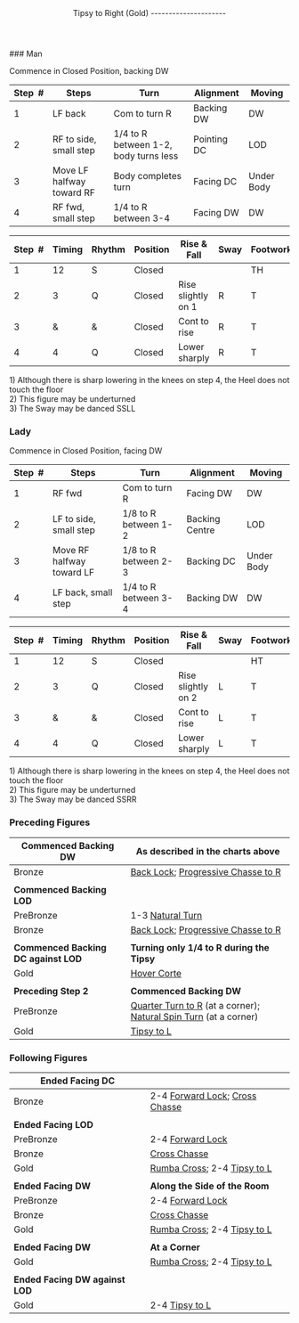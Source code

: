 <header>Tipsy to Right (Gold)
---------------------

 </header>### Man

Commence in Closed Position, backing DW

 | **Step<span style="color:white">\_</span>\#** | **Steps** | **Turn** | **Alignment** | **Moving** |
|---|---|---|---|---|
| 1 | LF back | Com to turn R | Backing DW | DW |
| 2 | RF to side, small step | 1/4 to R between 1-2, body turns less | Pointing DC | LOD |
| 3 | Move LF halfway toward RF | Body completes turn | Facing DC | Under Body |
| 4 | RF fwd, small step | 1/4 to R between 3-4 | Facing DW | DW |

 | **Step<span style="color:white">\_</span>\#** | **Timing** | **Rhythm** | **Position** | **Rise &amp; Fall** | **Sway** | **Footwork** |
|---|---|---|---|---|---|---|
| 1 | 12 | S | Closed |  |  | TH |
| 2 | 3 | Q | Closed | Rise slightly on 1 | R | T |
| 3 | &amp; | &amp; | Closed | Cont to rise | R | T |
| 4 | 4 | Q | Closed | Lower sharply | R | T |

1\) Although there is sharp lowering in the knees on step 4, the Heel does not touch the floor  
 2) This figure may be underturned  
 3) The Sway may be danced SSLL

### Lady

Commence in Closed Position, facing DW

 | **Step<span style="color:white">\_</span>\#** | **Steps** | **Turn** | **Alignment** | **Moving** |
|---|---|---|---|---|
| 1 | RF fwd | Com to turn R | Facing DW | DW |
| 2 | LF to side, small step | 1/8 to R between 1-2 | Backing Centre | LOD |
| 3 | Move RF halfway toward LF | 1/8 to R between 2-3 | Backing DC | Under Body |
| 4 | LF back, small step | 1/4 to R between 3-4 | Backing DW | DW |

 | **Step<span style="color:white">\_</span>\#** | **Timing** | **Rhythm** | **Position** | **Rise &amp; Fall** | **Sway** | **Footwork** |
|---|---|---|---|---|---|---|
| 1 | 12 | S | Closed |  |  | HT |
| 2 | 3 | Q | Closed | Rise slightly on 2 | L | T |
| 3 | &amp; | &amp; | Closed | Cont to rise | L | T |
| 4 | 4 | Q | Closed | Lower sharply | L | T |

1\) Although there is sharp lowering in the knees on step 4, the Heel does not touch the floor  
 2) This figure may be underturned  
 3) The Sway may be danced SSRR

### Preceding Figures

 | **Commenced Backing DW** | **As described in the charts above** |
|---|---|
| Bronze | [Back Lock](back_lock.md); [Progressive Chasse to R](chasse_right.md) |
|  |  |
| **Commenced Backing LOD** |  |
| PreBronze | 1-3 [Natural Turn](natural_turn.md) |
| Bronze | [Back Lock](back_lock.md); [Progressive Chasse to R](chasse_right.md) |
|  |  |
| **Commenced Backing DC against LOD** | **Turning only 1/4 to R during the Tipsy** |
| Gold | [Hover Corte](hover_corte.md) |
|  |  |
| **Preceding Step 2** | **Commenced Backing DW** |
| PreBronze | [Quarter Turn to R](quarter_turn.md) (at a corner); [Natural Spin Turn](spin_turn.md) (at a corner) |
| Gold | [Tipsy to L](tipsy_to_L.md) |

### Following Figures

 | **Ended Facing DC** |  |
|---|---|
| Bronze | 2-4 [Forward Lock](forward_lock.md); [Cross Chasse](cross_chasse.md) |
|  |  |
| **Ended Facing LOD** |  |
| PreBronze | 2-4 [Forward Lock](forward_lock.md) |
| Bronze | [Cross Chasse](cross_chasse.md) |
| Gold | [Rumba Cross](rumba_cross.md); 2-4 [Tipsy to L](tipsy_to_L.md) |
|  |  |
| **Ended Facing DW** | **Along the Side of the Room** |
| PreBronze | 2-4 [Forward Lock](forward_lock.md) |
| Bronze | [Cross Chasse](cross_chasse.md) |
| Gold | [Rumba Cross](rumba_cross.md); 2-4 [Tipsy to L](tipsy_to_L.md) |
|  |  |
| **Ended Facing DW** | **At a Corner** |
| Gold | [Rumba Cross](rumba_cross.md); 2-4 [Tipsy to L](tipsy_to_L.md) |
|  |  |
| **Ended Facing DW against LOD** |  |
| Gold | 2-4 [Tipsy to L](tipsy_to_L.md) |